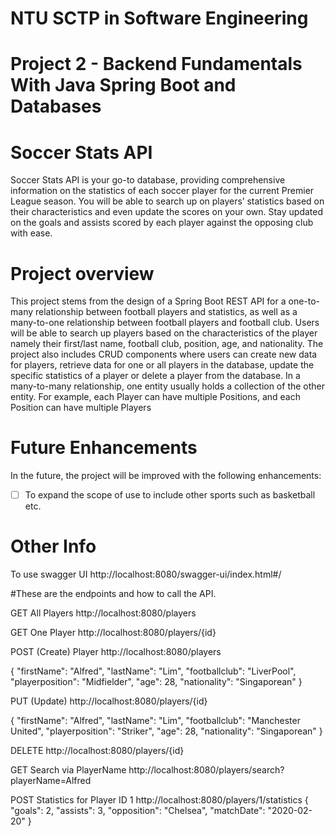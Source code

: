 # NTU SCTP in Software Engineering
 
# Project 2 - Backend Fundamentals With Java Spring Boot and Databases
 
# Soccer Stats API
Soccer Stats API is your go-to database, providing comprehensive information on the statistics of each soccer player for the current Premier League season.
You will be able to search up on players’ statistics based on their characteristics and even update the scores on your own. Stay updated on the goals and assists scored by each player against the opposing club with ease.
 
# Project overview
This project stems from the design of a Spring Boot REST API for a one-to-many relationship between football players and statistics, as well as a many-to-one relationship between football players and football club. Users will be able to search up players based on the characteristics of the player namely their first/last name, football club, position, age, and nationality. The project also includes CRUD components where users can create new data for players, retrieve data for one or all players in the database, update the specific statistics of a player or delete a player from the database. In a many-to-many relationship, one entity usually holds a collection of the other entity. For example, each Player can have multiple Positions, and each Position can have multiple Players
 
# Future Enhancements
In the future, the project will be improved with the following enhancements:
- [ ] To expand the scope of use to include other sports such as basketball etc.
 
# Other Info
To use swagger UI
http://localhost:8080/swagger-ui/index.html#/

#These are the endpoints and how to call the API.

GET All Players
http://localhost:8080/players

GET One Player
http://localhost:8080/players/{id}

POST (Create) Player
http://localhost:8080/players

{
        "firstName": "Alfred",
        "lastName": "Lim",
        "footballclub": "LiverPool",
        "playerposition": "Midfielder",
        "age": 28,
        "nationality": "Singaporean"
}

PUT (Update)
http://localhost:8080/players/{id}

{
        "firstName": "Alfred",
        "lastName": "Lim",
        "footballclub": "Manchester United",
        "playerposition": "Striker",
        "age": 28,
        "nationality": "Singaporean"
}
        
DELETE 
http://localhost:8080/players/{id}

GET Search via PlayerName 
http://localhost:8080/players/search?playerName=Alfred

POST Statistics for Player ID 1 
http://localhost:8080/players/1/statistics
{
    "goals": 2,
    "assists": 3,
    "opposition": "Chelsea",
    "matchDate": "2020-02-20"
}




